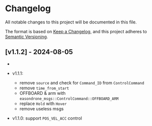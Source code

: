 # Changelog

All notable changes to this project will be documented in this file.

The format is based on [Keep a Changelog](https://keepachangelog.com/en/1.1.0/),
and this project adheres to [Semantic Versioning](https://semver.org/spec/v2.0.0.html).

## [v1.1.2] - 2024-08-05
- [remove feature]: easondrone_msgs::ControlCommand::Idle

- v1.1.1:
    - remove `source` and check for `Command_ID` from `ControlCommand`
    - remove `time_from_start`
    - OFFBOARD & arm with `easondrone_msgs::ControlCommand::OFFBOARD_ARM`
    - replace `Hold` with `Hover`
    - remove useless msgs

- v1.1.0: support `POS_VEL_ACC` control
